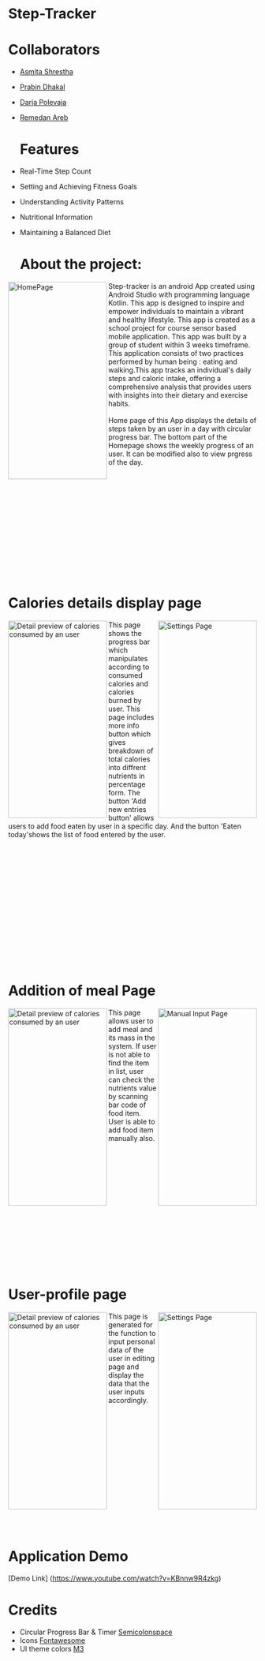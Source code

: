 # Step-Tracker
# Collaborators
- [Asmita Shrestha](https://github.com/asmita143)
- [Prabin Dhakal](https://github.com/Prabin1500)
- [Darja Polevaja](https://github.com/darjapo)
- [Remedan Areb](https://github.com/Reme-Dire)
  <br>

  # Features

- Real-Time Step Count
- Setting and Achieving Fitness Goals
- Understanding Activity Patterns
- Nutritional Information
- Maintaining a Balanced Diet

  # About the project:
<img src="https://users.metropolia.fi/~asmitas/readmeImages/Homepage.jpg" width="200" height="400" alt="HomePage"
  title="Home Page"
  align="left"/>

 Step-tracker is an android App created using Android Studio with programming language Kotlin. This app is designed to inspire and empower individuals to maintain a vibrant and healthy lifestyle. This app is created as a school project for course sensor based mobile application. This app was built by a group of student within 3 weeks timeframe. This application consists of two practices performed by human being : eating and walking.This  app  tracks an individual's daily steps and caloric intake, offering a comprehensive analysis that provides users with  insights into their dietary and exercise habits.
 <br>
 <br>
 Home page of this App displays the details of steps taken by an user in a day with circular progress bar. The bottom part of the Homepage shows the weekly progress of an user. It can be modified also to view prgress of the day. 
 <br /> <br />
<br /> <br />
<br /> <br />
<br /> <br />
<br /> <br />
<br /> <br />
<br /> <br />

 # Calories details display page

<img src="https://users.metropolia.fi/~asmitas/readmeImages/graph1.jpg" width="200" height="400" alt="Detail preview of calories consumed by an user"
  title="CaloriesDetail"
  align="left"/>
   <img src="https://users.metropolia.fi/~asmitas/readmeImages/orange.png" width="200" height="400" alt="Settings Page" align = "right"
  title="Nutrients value per item"/>
  
This page shows the progress bar which manipulates according to consumed calories and calories burned by user. This page includes more info button which gives breakdown of total calories into diffrent nutrients in percentage form. The button 'Add new entries button' allows users to add food eaten by user in a specific day. And the button 'Eaten today'shows the list of food entered by the user.



<br /> <br />
<br /> <br />
<br /> <br />
<br /> <br />
<br /> <br />
<br /> <br />
<br /> <br />


# Addition of meal Page
<img src="https://users.metropolia.fi/~asmitas/readmeImages/addmeal.png" width="200" height="400" alt="Detail preview of calories consumed by an user"
  title="CaloriesDetail"
  align="left"/>
  <img src="https://users.metropolia.fi/~asmitas/readmeImages/manualInput.jpg" width="200" height="400" alt="Manual Input Page"
  align = "right"
  title="Settings Page"/>
  
This page allows user to add meal and its mass in the system. If user is not able to find the item in list, user can check the nutrients value by scanning bar code of food item. User is able to add food item manually also.


<br /> <br />
<br /> <br />
<br /> <br />
<br /> <br />
<br /> <br />
<br /> <br />
<br /> <br />

# User-profile page
<img src="https://users.metropolia.fi/~asmitas/readmeImages/editProfile.jpg" width="200" height="400" alt="Detail preview of calories consumed by an user"
  title="Edit profile page"
  align="left"/>
  <img src="https://users.metropolia.fi/~asmitas/readmeImages/displayProfile.jpg" width="200" height="400" alt="Settings Page" align = "right"
  title="Display profile page"/>
  
This page is generated for the function to input personal data of the user in editing page and display the data that the user inputs accordingly.

<br /> <br />
<br /> <br />
<br /> <br />
<br /> <br />
<br /> <br />
<br /> <br />
<br /> <br />

# Application Demo
[Demo Link] (https://www.youtube.com/watch?v=KBnnw9R4zkg)

# Credits
- Circular Progress Bar & Timer [Semicolonspace](https://semicolonspace.com/circular-progressbar-android-compose/?fbclid=IwAR3J1-nZMu2iZVIoTWLBAWlNX7UG_A6HtBRDwnLJWG4xFG4eQCpT9RecqWI)
- Icons [Fontawesome](https://fontawesome.com/)
- UI theme colors [M3](https://m3.material.io/)





